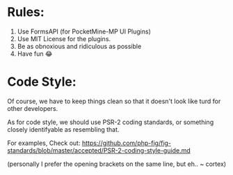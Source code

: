 # Rules:
1. Use FormsAPI (for PocketMine-MP UI Plugins)
2. Use MIT License for the plugins.
3. Be as obnoxious and ridiculous as possible
4. Have fun :joy:

# Code Style:
Of course, we have to keep things clean so that it doesn't look like turd for other developers.

As for code style, we should use PSR-2 coding standards, or something closely identifyable as resembling that.

For examples, Check out: https://github.com/php-fig/fig-standards/blob/master/accepted/PSR-2-coding-style-guide.md

(personally I prefer the opening brackets on the same line, but eh.. ~ cortex)
